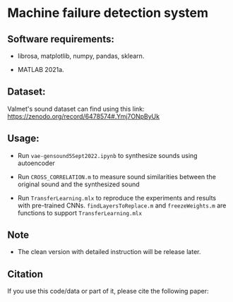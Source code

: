 # Machine failure detection system

## Software requirements:
- librosa, matplotlib, numpy, pandas, sklearn. 

- MATLAB 2021a.

## Dataset:
Valmet's sound dataset can find using this link: https://zenodo.org/record/6478574#.Ymj7ONpByUk

## Usage:

- Run ```vae-gensound5Sept2022.ipynb``` to synthesize sounds using autoencoder

- Run ```CROSS_CORRELATION.m``` to measure sound similarities between the original sound and the synthesized sound

- Run ```TransferLearning.mlx``` to reproduce the experiments and results with pre-trained CNNs. ```findLayersToReplace.m``` and ```freezeWeights.m``` are functions to support ```TransferLearning.mlx```

## Note
- The clean version with detailed instruction will be release later.

## Citation
If you use this code/data or part of it, please cite the following paper:



